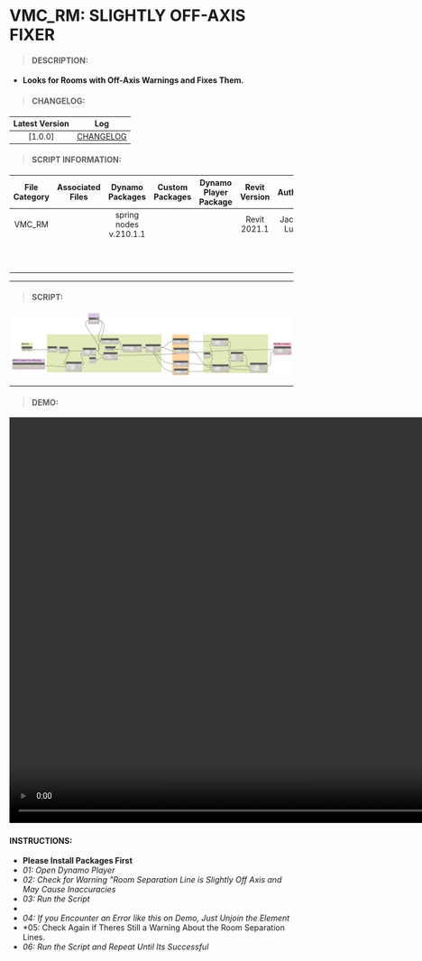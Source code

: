 # VMC_RM: SLIGHTLY OFF-AXIS FIXER

> #### DESCRIPTION: 
- **Looks for Rooms with Off-Axis Warnings and Fixes Them.**

> #### CHANGELOG:

| Latest Version | Log |
| :-------: | :----: | 
|[1.0.0] | [CHANGELOG](/_scripts/_project/263_VMC/ROOMS/changelog/VMC_RM_SighlyoffAxisFixer.md) |

> #### SCRIPT INFORMATION: 

| File Category | Associated Files | Dynamo Packages | Custom Packages | Dynamo Player Package | Revit Version | Author | Reviewed By | File Name & Location
| :-------: | :----: | :---: | :---: | :---: | :---: | :---: | :--: | :--:
| VMC_RM |  | spring nodes v.210.1.1 |  | | Revit 2021.1 | Jacky Luk | | VMC_RM_SighlyoffAxisFixer
| | | | | | | | | (https://bimcapcom.sharepoint.com/:f:/s/BCP-Main/EtmeCVBVJRBDjXd4mcTyzAgBacqay7ie-Pv6y3dg9bDQ5w?e=GI3Hdf)

----------------------------------------------------------------
> #### SCRIPT: 
<img src="/_scripts/_project/263_VMC/ROOMS/images/VMC_RM_SighlyoffAxisFixer.png">


------------------------------------------------------------------------------

> #### **DEMO**: 

<video width="1280" height="720" controls>
 <source src="/_scripts/_project/263_VMC/ROOMS/demo/VMC_RM_SighltyoffAxisFixer.mp4" type="video/mp4">
</video>

#### INSTRUCTIONS: 
- **Please Install Packages First**
- *01: Open Dynamo Player*
- *02: Check for Warning "Room Separation Line is Slightly Off Axis and May Cause Inaccuracies*
- *03: Run the Script*
- <error>
- *04: If you Encounter an Error like this on Demo, Just Unjoin the Element*
- *05: Check Again if Theres Still a Warning About the Room Separation Lines.
- *06: Run the Script and Repeat Until Its Successful*
